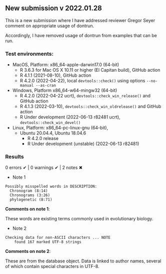 ## New submission v 2022.01.28
This is a new submission where I have addressed reviewer Gregor Seyer comment on appropriate usage of dontrun.

Accordingly, I have removed usage of dontrun from examples that can be run.

### Test environments:

- MacOS, Platform: x86_64-apple-darwin17.0 (64-bit)
  - R 3.6.3 for Mac OS X 10.11 or higher (El Capitan build), GitHub action
  - R 4.1.1 (2021-08-10), GitHub action
  - R 4.2.0 (2022-04-22), local `devtools::check()` using options `--no-manual --as-cran`
- Windows, Platform x86_64-w64-mingw32 (64-bit)
  - R 4.2.0 (2022-04-22 ucrt), `devtools::check_win_release()` and GitHub action
  - R 4.1.3 (2022-03-10), `devtools::check_win_oldrelease()` and GitHub action
  - R Under development (2022-06-13 r82481 ucrt), `devtools::check_win_devel()`
- Linux, Platform: x86_64-pc-linux-gnu (64-bit),
  - Ubuntu 20.04.4, Ubuntu 18.04.6
    - R 4.2.0 release
    - R Under development (unstable) (2022-06-13 r82481)

### Results

0 errors ✔ | 0 warnings ✔ | 2 notes ✖

* Note 1

```
Possibly misspelled words in DESCRIPTION:
  Chronogram (8:14)
  Chronograms (3:26)
  phylogenetic (8:71)
```

**Comments on note 1**: <br/>

These words are existing terms commonly used in evolutionary biology.


* Note 2
```
Checking data for non-ASCII characters ... NOTE
    found 167 marked UTF-8 strings
```

**Comments on note 2**: <br/>

These are from the database object. Data is linked to author names, several of which contain special characters in UTF-8.
